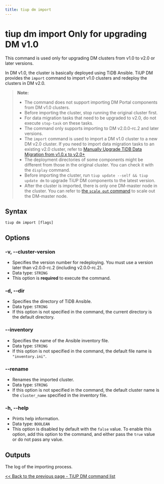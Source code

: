 ```yaml
---
title: tiup dm import
---
```


# tiup dm import <span class="version-mark">Only for upgrading DM v1.0</span>

<Note>

This command is used only for upgrading DM clusters from v1.0 to v2.0 or later versions.

</Note>

In DM v1.0, the cluster is basically deployed using TiDB Ansible. TiUP DM provides the `import` command to import v1.0 clusters and redeploy the clusters in DM v2.0.

> **Note:**
>
> - The command does not support importing DM Portal components from DM v1.0 clusters.
> - Before importing the cluster, stop running the original cluster first.
> - For data migration tasks that need to be upgraded to v2.0, do not execute `stop-task` on these tasks.
> - The command only supports importing to DM v2.0.0-rc.2 and later versions.
> - The `import` command is used to import a DM v1.0 cluster to a new DM v2.0 cluster. If you need to import data migration tasks to an existing v2.0 cluster, refer to [Manually Upgrade TiDB Data Migration from v1.0.x to v2.0+](/dm/manually-upgrade-dm-1.0-to-2.0.md)
> - The deployment directories of some components might be different from those in the original cluster. You can check it with the `display` command.
> - Before importing the cluster, run `tiup update --self && tiup update dm` to upgrade TiUP DM components to the latest version.
> - After the cluster is imported, there is only one DM-master node in the cluster. You can refer to [the `scale out` command](/tiup/tiup-component-dm-scale-out.md) to scale out the DM-master node.

## Syntax

```shell
tiup dm import [flags]
```

## Options

### -v, --cluster-version

- Specifies the version number for redeploying. You must use a version later than v2.0.0-rc.2 (including v2.0.0-rc.2).
- Data type: `STRING`
- This option is **required** to execute the command.

### -d, --dir

- Specifies the directory of TiDB Ansible.
- Data type: `STRING`
- If this option is not specified in the command, the current directory is the default directory.

### --inventory

- Specifies the name of the Ansible inventory file.
- Data type: `STRING`
- If this option is not specified in the command, the default file name is `"inventory.ini"`.

### --rename

- Renames the imported cluster.
- Data type: `STRING`
- If this option is not specified in the command, the default cluster name is the `cluster_name` specified in the inventory file.

### -h, --help

- Prints help information.
- Data type: `BOOLEAN`
- This option is disabled by default with the `false` value. To enable this option, add this option to the command, and either pass the `true` value or do not pass any value.

## Outputs

The log of the importing process.

[<< Back to the previous page - TiUP DM command list](/tiup/tiup-component-dm.md#command-list)
